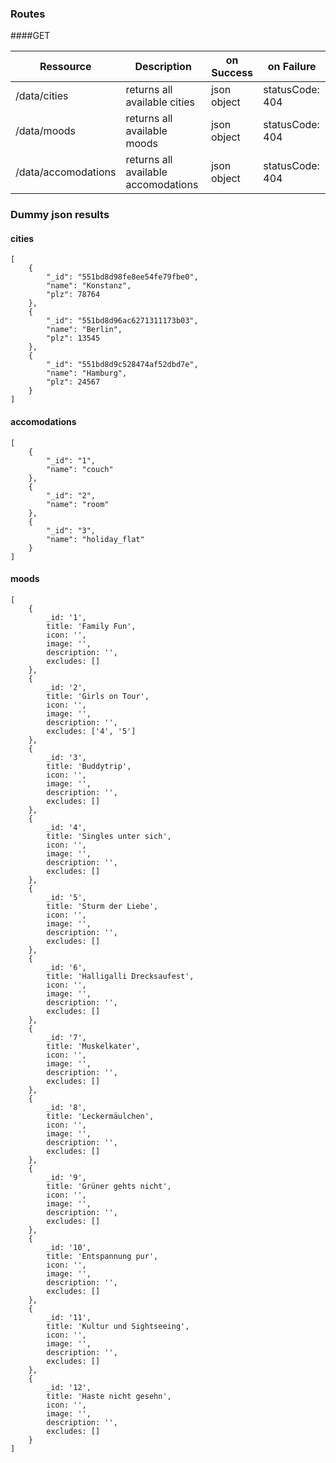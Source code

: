 ### Routes
####GET

|Ressource   | Description  |  on Success | on Failure |
|---|---|---|---|
|/data/cities           | returns all available cities  | json object | statusCode: 404 |
|/data/moods | returns all available moods  | json object | statusCode: 404 | 
|/data/accomodations           | returns all available accomodations   | json object | statusCode: 404 |

### Dummy json results

#### cities
```
[
    {
        "_id": "551bd8d98fe8ee54fe79fbe0",
        "name": "Konstanz",
        "plz": 78764
    },
    {
        "_id": "551bd8d96ac6271311173b03",
        "name": "Berlin",
        "plz": 13545
    },
    {
        "_id": "551bd8d9c528474af52dbd7e",
        "name": "Hamburg",
        "plz": 24567
    }
]
```

#### accomodations
```
[
    {
        "_id": "1",
        "name": "couch"
    },
    {
        "_id": "2",
        "name": "room"
    },
    {
        "_id": "3",
        "name": "holiday_flat"
    }
]
```

#### moods
```
[
    {
        _id: '1',
        title: 'Family Fun',
        icon: '',
        image: '',
        description: '',
        excludes: []
    },
    {
        _id: '2',
        title: 'Girls on Tour',
        icon: '',
        image: '',
        description: '',
        excludes: ['4', '5']
    },
    {
        _id: '3',
        title: 'Buddytrip',
        icon: '',
        image: '',
        description: '',
        excludes: []
    },
    {
        _id: '4',
        title: 'Singles unter sich',
        icon: '',
        image: '',
        description: '',
        excludes: []
    },
    {
        _id: '5',
        title: 'Sturm der Liebe',
        icon: '',
        image: '',
        description: '',
        excludes: []
    },
    {
        _id: '6',
        title: 'Halligalli Drecksaufest',
        icon: '',
        image: '',
        description: '',
        excludes: []
    },
    {
        _id: '7',
        title: 'Muskelkater',
        icon: '',
        image: '',
        description: '',
        excludes: []
    },
    {
        _id: '8',
        title: 'Leckermäulchen',
        icon: '',
        image: '',
        description: '',
        excludes: []
    },
    {
        _id: '9',
        title: 'Grüner gehts nicht',
        icon: '',
        image: '',
        description: '',
        excludes: []
    },
    {
        _id: '10',
        title: 'Entspannung pur',
        icon: '',
        image: '',
        description: '',
        excludes: []
    },
    {
        _id: '11',
        title: 'Kultur und Sightseeing',
        icon: '',
        image: '',
        description: '',
        excludes: []
    },
    {
        _id: '12',
        title: 'Haste nicht gesehn',
        icon: '',
        image: '',
        description: '',
        excludes: []
    }
]
```
